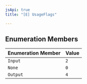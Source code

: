 ```yaml
---
jsApi: true
title: "[E] UsageFlags"

---
```

## Enumeration Members

| Enumeration Member | Value |
| :------ | :------ |
| `Input` | `2` |
| `None` | `0` |
| `Output` | `4` |
